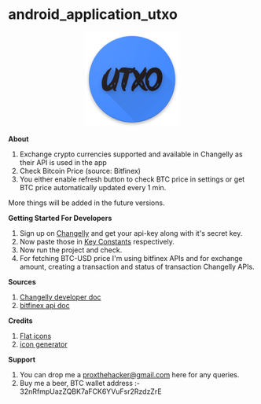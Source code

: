 # android_application_utxo 
<p align="center"> <img src="https://raw.githubusercontent.com/percy-g2/android_application_utxo/master/app/src/main/res/mipmap-xxxhdpi/ic_launcher.png?raw=true"/></p>

**About**
1. Exchange crypto currencies supported and available in Changelly as their API is used in the app
2. Check Bitcoin Price (source: Bitfinex)
3. You either enable refresh button to check BTC price in settings or get BTC price automatically updated every 1 min.

More things will be added in the future versions.


**Getting Started For Developers**

1. Sign up on [Changelly](https://changelly.com/) and get your api-key along with it's secret key.
2. Now paste those in [Key Constants](https://github.com/percy-g2/android_application_utxo/blob/master/app/src/main/java/com/androidevlinux/percy/UTXO/utils/Constants.java) respectively.
3. Now run the project and check.
4. For fetching BTC-USD price I'm using bitfinex APIs and for exchange amount, creating a transaction and status of transaction Changelly APIs.

**Sources**
1. [Changelly developer doc](https://changelly.com/developers)
2. [bitfinex api doc](https://bitfinex.readme.io/v1/docs)

**Credits**

1. [Flat icons](http://flaticon.com/)
2. [icon generator](https://romannurik.github.io/AndroidAssetStudio/icons-launcher.html#foreground.type=clipart&foreground.clipart=android&foreground.space.trim=1&foreground.space.pad=0.25&foreColor=rgba(96%2C%20125%2C%20139%2C%200)&backColor=rgb(68%2C%20138%2C%20255)&crop=0&backgroundShape=square&effects=none&name=ic_launcher)

**Support**
1. You can drop me a proxthehacker@gmail.com here for any queries.
2. Buy me a beer, BTC  wallet address :- 32nRfmpUazZQBK7aFCK6YVuFsr2RzdzZrE
